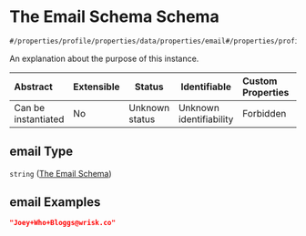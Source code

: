 # The Email Schema Schema

```txt
#/properties/profile/properties/data/properties/email#/properties/profile/properties/data/properties/email
```

An explanation about the purpose of this instance.


| Abstract            | Extensible | Status         | Identifiable            | Custom Properties | Additional Properties | Access Restrictions | Defined In                                                                                       |
| :------------------ | ---------- | -------------- | ----------------------- | :---------------- | --------------------- | ------------------- | ------------------------------------------------------------------------------------------------ |
| Can be instantiated | No         | Unknown status | Unknown identifiability | Forbidden         | Allowed               | none                | [policy_transaction.schema.json\*](../out/policy_transaction.schema.json "open original schema") |

## email Type

`string` ([The Email Schema](policy_transaction-properties-the-profile-schema-properties-the-data-schema-properties-the-email-schema.md))

## email Examples

```json
"Joey+Who+Bloggs@wrisk.co"
```
